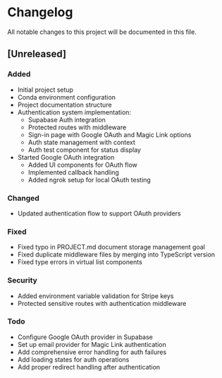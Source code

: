 # Changelog
All notable changes to this project will be documented in this file.

## [Unreleased]
### Added
- Initial project setup
- Conda environment configuration
- Project documentation structure
- Authentication system implementation:
  - Supabase Auth integration
  - Protected routes with middleware
  - Sign-in page with Google OAuth and Magic Link options
  - Auth state management with context
  - Auth test component for status display
- Started Google OAuth integration
  - Added UI components for OAuth flow
  - Implemented callback handling
  - Added ngrok setup for local OAuth testing

### Changed
- Updated authentication flow to support OAuth providers

### Fixed
- Fixed typo in PROJECT.md document storage management goal
- Fixed duplicate middleware files by merging into TypeScript version
- Fixed type errors in virtual list components

### Security
- Added environment variable validation for Stripe keys
- Protected sensitive routes with authentication middleware

### Todo
- Configure Google OAuth provider in Supabase
- Set up email provider for Magic Link authentication
- Add comprehensive error handling for auth failures
- Add loading states for auth operations
- Add proper redirect handling after authentication
